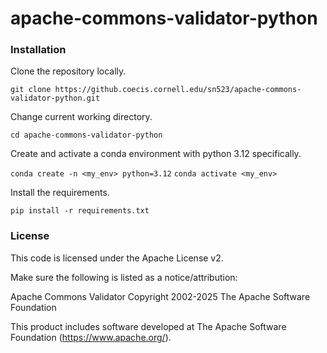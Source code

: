 # apache-commons-validator-python

### Installation

Clone the repository locally. 

`git clone https://github.coecis.cornell.edu/sn523/apache-commons-validator-python.git`

Change current working directory. 

`cd apache-commons-validator-python`

Create and activate a conda environment with python 3.12 specifically. 

`conda create -n <my_env> python=3.12`
`conda activate <my_env>`

Install the requirements. 

`pip install -r requirements.txt`

### License
This code is licensed under the Apache License v2.

Make sure the following is listed as a notice/attribution:

Apache Commons Validator
Copyright 2002-2025 The Apache Software Foundation

This product includes software developed at
The Apache Software Foundation (https://www.apache.org/).
